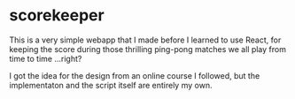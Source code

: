 # scorekeeper
This is a very simple webapp that I made before I learned to use React, for keeping the score during those thrilling ping-pong matches we all play from time to time ...right? 

I got the idea for the design from an online course I followed, but the implementaton and the script itself are entirely my own.
